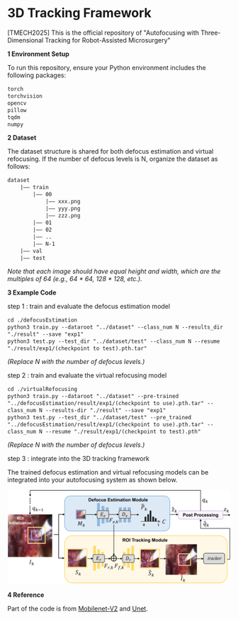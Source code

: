 # 3D Tracking Framework
[TMECH2025] This is the official repository of "Autofocusing with Three-Dimensional Tracking for Robot-Assisted Microsurgery"

**1 Environment Setup**

To run this repository, ensure your Python environment includes the following packages:
    
    torch 
    torchvision
    opencv
    pillow
    tqdm
    numpy

**2 Dataset**

The dataset structure is shared for both defocus estimation and virtual refocusing. If the number of defocus levels is N, organize the dataset as follows:

    dataset
        |—— train
            |—— 00
                |—— xxx.png
                |—— yyy.png
                |—— zzz.png
            |—— 01
            |—— 02
            |—— ..
            |—— N-1
        |—— val
        |—— test

*Note that each image should have equal height and width, which are the multiples of 64 (e.g., 64 * 64, 128 * 128, etc.).*

**3 Example Code**

step 1 : train and evaluate the defocus estimation model
        
    cd ./defocusEstimation
    python3 train.py --dataroot "../dataset" --class_num N --results_dir "./result" --save "exp1"
    python3 test.py --test_dir "../dataset/test" --class_num N --resume "./result/exp1/(checkpoint to test).pth.tar"
*(Replace N with the number of defocus levels.)*

step 2 : train and evaluate the virtual refocusing model
    
    cd ./virtualRefocusing
    python3 train.py --dataroot "../dataset" --pre-trained "../defocusEstimation/result/exp1/(checkpoint to use).pth.tar" --class_num N --results-dir "./result" --save "exp1"
    python3 test.py --test_dir "../dataset/test" --pre_trained "../defocusEstimation/result/exp1/(checkpoint to use).pth.tar" --class_num N --resume "./result/exp1/(checkpoint to test).pth"
*(Replace N with the number of defocus levels.)*

step 3 : integrate into the 3D tracking framework

The trained defocus estimation and virtual refocusing models can be integrated into your autofocusing system as shown below.

![image](pic/framework.png)

**4 Reference**

Part of the code is from [Mobilenet-V2](https://github.com/Randl/MobileNetV2-pytorch) and [Unet](https://gitee.com/song-laogou/unet_42).

